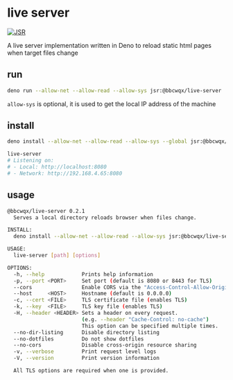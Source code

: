 # live server

[![JSR](https://jsr.io/badges/@bbcwqx/live-server)](https://jsr.io/@bbcwqx/live-server)

A live server implementation written in Deno to reload static html pages when
target files change

## run

```bash
deno run --allow-net --allow-read --allow-sys jsr:@bbcwqx/live-server
```

`allow-sys` is optional, it is used to get the local IP address of the machine

## install

```bash
deno install --allow-net --allow-read --allow-sys --global jsr:@bbcwqx/live-server
```

```bash
live-server
# Listening on:
# - Local: http://localhost:8080
# - Network: http://192.168.4.65:8080
```

## usage

```bash
@bbcwqx/live-server 0.2.1
  Serves a local directory reloads browser when files change.

INSTALL:
  deno install --allow-net --allow-read --allow-sys jsr:@bbcwqx/live-server@0.2.1

USAGE:
  live-server [path] [options]

OPTIONS:
  -h, --help            Prints help information
  -p, --port <PORT>     Set port (default is 8080 or 8443 for TLS)
  --cors                Enable CORS via the "Access-Control-Allow-Origin" header
  --host     <HOST>     Hostname (default is 0.0.0.0)
  -c, --cert <FILE>     TLS certificate file (enables TLS)
  -k, --key  <FILE>     TLS key file (enables TLS)
  -H, --header <HEADER> Sets a header on every request.
                        (e.g. --header "Cache-Control: no-cache")
                        This option can be specified multiple times.
  --no-dir-listing      Disable directory listing
  --no-dotfiles         Do not show dotfiles
  --no-cors             Disable cross-origin resource sharing
  -v, --verbose         Print request level logs
  -V, --version         Print version information

  All TLS options are required when one is provided.
```
